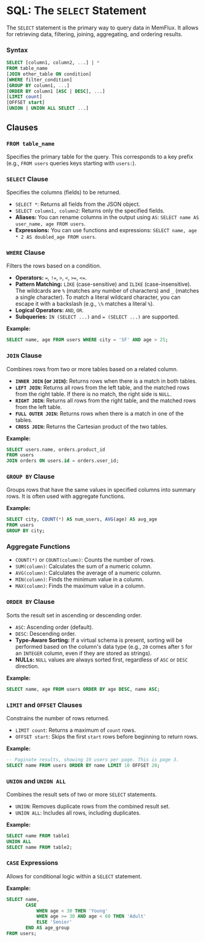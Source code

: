 # SQL: The `SELECT` Statement

The `SELECT` statement is the primary way to query data in MemFlux. It allows for retrieving data, filtering, joining, aggregating, and ordering results.

### Syntax
```sql
SELECT [column1, column2, ...] | *
FROM table_name
[JOIN other_table ON condition]
[WHERE filter_condition]
[GROUP BY column1, ...]
[ORDER BY column1 [ASC | DESC], ...]
[LIMIT count]
[OFFSET start]
[UNION | UNION ALL SELECT ...]
```

## Clauses

### `FROM table_name`
Specifies the primary table for the query. This corresponds to a key prefix (e.g., `FROM users` queries keys starting with `users:`).

### `SELECT` Clause
Specifies the columns (fields) to be returned.
- `SELECT *`: Returns all fields from the JSON object.
- `SELECT column1, column2`: Returns only the specified fields.
- **Aliases:** You can rename columns in the output using `AS`: `SELECT name AS user_name, age FROM users`.
- **Expressions:** You can use functions and expressions: `SELECT name, age * 2 AS doubled_age FROM users`.

### `WHERE` Clause
Filters the rows based on a condition.
- **Operators:** `=`, `!=`, `>`, `<`, `>=`, `<=`.
- **Pattern Matching:** `LIKE` (case-sensitive) and `ILIKE` (case-insensitive). The wildcards are `%` (matches any number of characters) and `_` (matches a single character). To match a literal wildcard character, you can escape it with a backslash (e.g., `\%` matches a literal `%`).
- **Logical Operators:** `AND`, `OR`.
- **Subqueries:** `IN (SELECT ...)` and `= (SELECT ...)` are supported.

**Example:**
```sql
SELECT name, age FROM users WHERE city = 'SF' AND age > 25;
```

### `JOIN` Clause
Combines rows from two or more tables based on a related column.
- **`INNER JOIN` (or `JOIN`):** Returns rows when there is a match in both tables.
- **`LEFT JOIN`:** Returns all rows from the left table, and the matched rows from the right table. If there is no match, the right side is `NULL`.
- **`RIGHT JOIN`:** Returns all rows from the right table, and the matched rows from the left table.
- **`FULL OUTER JOIN`:** Returns rows when there is a match in one of the tables.
- **`CROSS JOIN`:** Returns the Cartesian product of the two tables.

**Example:**
```sql
SELECT users.name, orders.product_id
FROM users
JOIN orders ON users.id = orders.user_id;
```

### `GROUP BY` Clause
Groups rows that have the same values in specified columns into summary rows. It is often used with aggregate functions.

**Example:**
```sql
SELECT city, COUNT(*) AS num_users, AVG(age) AS avg_age
FROM users
GROUP BY city;
```

### Aggregate Functions
- `COUNT(*)` or `COUNT(column)`: Counts the number of rows.
- `SUM(column)`: Calculates the sum of a numeric column.
- `AVG(column)`: Calculates the average of a numeric column.
- `MIN(column)`: Finds the minimum value in a column.
- `MAX(column)`: Finds the maximum value in a column.

### `ORDER BY` Clause
Sorts the result set in ascending or descending order.
- `ASC`: Ascending order (default).
- `DESC`: Descending order.
- **Type-Aware Sorting:** If a virtual schema is present, sorting will be performed based on the column's data type (e.g., `20` comes after `5` for an `INTEGER` column, even if they are stored as strings).
- **NULLs:** `NULL` values are always sorted first, regardless of `ASC` or `DESC` direction.

**Example:**
```sql
SELECT name, age FROM users ORDER BY age DESC, name ASC;
```

### `LIMIT` and `OFFSET` Clauses
Constrains the number of rows returned.
- `LIMIT count`: Returns a maximum of `count` rows.
- `OFFSET start`: Skips the first `start` rows before beginning to return rows.

**Example:**
```sql
-- Paginate results, showing 10 users per page. This is page 3.
SELECT name FROM users ORDER BY name LIMIT 10 OFFSET 20;
```

### `UNION` and `UNION ALL`
Combines the result sets of two or more `SELECT` statements.
- `UNION`: Removes duplicate rows from the combined result set.
- `UNION ALL`: Includes all rows, including duplicates.

**Example:**
```sql
SELECT name FROM table1
UNION ALL
SELECT name FROM table2;
```

### `CASE` Expressions
Allows for conditional logic within a `SELECT` statement.

**Example:**
```sql
SELECT name,
       CASE
           WHEN age < 30 THEN 'Young'
           WHEN age >= 30 AND age < 60 THEN 'Adult'
           ELSE 'Senior'
       END AS age_group
FROM users;
```

